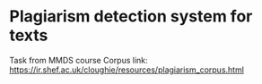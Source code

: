 # Plagiarism detection system for texts
Task from MMDS course
Corpus link: https://ir.shef.ac.uk/cloughie/resources/plagiarism_corpus.html 
